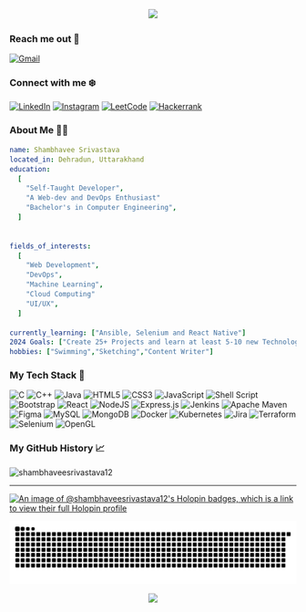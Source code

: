 <p align="center">
  <img src="https://capsule-render.vercel.app/api?type=waving&animation=fadeIn&color=gradient&height=100"/>
</p>

<h3 align="left">Reach me out 🐤</h3>

 [![Gmail](https://img.shields.io/badge/Gmail-D14836?style=for-the-badge&logo=gmail&logoColor=white)](shambhaveesrivastava12@gmail.com)


<h3 align="left">Connect with me ❄️</h3>

[![LinkedIn](https://img.shields.io/badge/linkedin-%230077B5.svg?style=for-the-badge&logo=linkedin&logoColor=white)](www.linkedin.com/in/shambhavee-srivastava-973494278)   [![Instagram](https://img.shields.io/badge/Instagram-%23E4405F.svg?style=for-the-badge&logo=Instagram&logoColor=white)](https://www.instagram.com/shambhaveeeeee/)  [![LeetCode](https://img.shields.io/badge/LeetCode-000000?style=for-the-badge&logo=LeetCode&logoColor=#d16c06)](https://leetcode.com/Shambhaveesrivastava34)   [![Hackerrank](https://img.shields.io/badge/-Hackerrank-2EC866?style=for-the-badge&logo=HackerRank&logoColor=white)](https://www.hackerrank.com/shaaamzz90)

<h3 align="left">About Me 👨‍💻</h3>

```yaml
name: Shambhavee Srivastava
located_in: Dehradun, Uttarakhand
education:
  [
    "Self-Taught Developer",
    "A Web-dev and DevOps Enthusiast"
    "Bachelor's in Computer Engineering",
  ]


fields_of_interests:
  [
    "Web Development",
    "DevOps",
    "Machine Learning",
    "Cloud Computing"
    "UI/UX",
  ]
   
currently_learning: ["Ansible, Selenium and React Native"]
2024 Goals: ["Create 25+ Projects and learn at least 5-10 new Technologies."]
hobbies: ["Swimming","Sketching","Content Writer"]
```

### My Tech Stack 🧰
![C](https://img.shields.io/badge/c-%2300599C.svg?style=for-the-badge&logo=c&logoColor=white)  ![C++](https://img.shields.io/badge/c++-%2300599C.svg?style=for-the-badge&logo=c%2B%2B&logoColor=white)  ![Java](https://img.shields.io/badge/java-%23ED8B00.svg?style=for-the-badge&logo=openjdk&logoColor=white)  ![HTML5](https://img.shields.io/badge/html5-%23E34F26.svg?style=for-the-badge&logo=html5&logoColor=white)  ![CSS3](https://img.shields.io/badge/css3-%231572B6.svg?style=for-the-badge&logo=css3&logoColor=white)  ![JavaScript](https://img.shields.io/badge/javascript-%23323330.svg?style=for-the-badge&logo=javascript&logoColor=%23F7DF1E)  ![Shell Script](https://img.shields.io/badge/shell_script-%23121011.svg?style=for-the-badge&logo=gnu-bash&logoColor=white)  ![Bootstrap](https://img.shields.io/badge/bootstrap-%238511FA.svg?style=for-the-badge&logo=bootstrap&logoColor=white)  ![React](https://img.shields.io/badge/react-%2320232a.svg?style=for-the-badge&logo=react&logoColor=%2361DAFB)  ![NodeJS](https://img.shields.io/badge/node.js-6DA55F?style=for-the-badge&logo=node.js&logoColor=white)  ![Express.js](https://img.shields.io/badge/express.js-%23404d59.svg?style=for-the-badge&logo=express&logoColor=%2361DAFB)  ![Jenkins](https://img.shields.io/badge/jenkins-%232C5263.svg?style=for-the-badge&logo=jenkins&logoColor=white)  ![Apache Maven](https://img.shields.io/badge/Apache%20Maven-C71A36?style=for-the-badge&logo=Apache%20Maven&logoColor=white)  ![Figma](https://img.shields.io/badge/figma-%23F24E1E.svg?style=for-the-badge&logo=figma&logoColor=white)  ![MySQL](https://img.shields.io/badge/mysql-%2300f.svg?style=for-the-badge&logo=mysql&logoColor=white)  ![MongoDB](https://img.shields.io/badge/MongoDB-%234ea94b.svg?style=for-the-badge&logo=mongodb&logoColor=white)  ![Docker](https://img.shields.io/badge/docker-%230db7ed.svg?style=for-the-badge&logo=docker&logoColor=white)  ![Kubernetes](https://img.shields.io/badge/kubernetes-%23326ce5.svg?style=for-the-badge&logo=kubernetes&logoColor=white)  ![Jira](https://img.shields.io/badge/jira-%230A0FFF.svg?style=for-the-badge&logo=jira&logoColor=white)  ![Terraform](https://img.shields.io/badge/terraform-%235835CC.svg?style=for-the-badge&logo=terraform&logoColor=white)  ![Selenium](https://img.shields.io/badge/-selenium-%43B02A?style=for-the-badge&logo=selenium&logoColor=white)  ![OpenGL](https://img.shields.io/badge/OpenGL-%23FFFFFF.svg?style=for-the-badge&logo=opengl)


<h3 align="left"> My GitHub History 📈</h3>
<p><img align="center" src="https://github-readme-streak-stats.herokuapp.com/?user=shambhaveesrivastava12&theme=tokyonight" alt="shambhaveesrivastava12" /></p>
<hr>

[![An image of @shambhaveesrivastava12's Holopin badges, which is a link to view their full Holopin profile](https://holopin.me/shambhaveesrivastava12)](https://holopin.io/@shambhaveesrivastava12)

![Snake animation](https://github.com/shambhaveesrivastava12/shambhaveesrivastava12/blob/output/github-contribution-grid-snake.svg)

<p align="center">
   <img src="https://capsule-render.vercel.app/api?type=waving&animation=fadeIn&color=gradient&height=100&section=footer"/>
</p>


